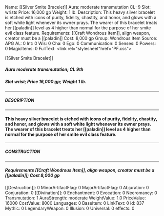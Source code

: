 Name: [[Silver Smite Bracelet]]
Aura: moderate transmutation
CL: 9
Slot: wrists
Price: 16,000 gp
Weight: 1 lb.
Description: This heavy silver bracelet is etched with icons of purity, fidelity, chastity, and honor, and glows with a soft white light whenever its owner prays. The wearer of this bracelet treats her [[paladin]] level as 4 higher than normal for the purpose of her smite evil class feature.
Requirements: [[Craft Wondrous Item]], align weapon, creator must be a [[paladin]]
Cost: 8,000 gp
Group: Wondrous Item
Source: APG
AL: 0
Int: 0
Wis: 0
Cha: 0
Ego: 0
Communication: 0
Senses: 0
Powers: 0
MagicItems: 0
FullText: <link rel="stylesheet"href="PF.css"><div class="heading"><p class="alignleft">[[Silver Smite Bracelet]]</p><div style="clear: both;"></div></div><div><h5><b>Aura </b>moderate transmutation; <b>CL </b>9th</h5><h5><b>Slot </b>wrist; <b>Price </b>16,000 gp; <b>Weight </b>1 lb.</h5></div><hr/><div><h5><b>DESCRIPTION</b></h5></div><hr/><div><h4><p>This heavy silver bracelet is etched with icons of purity, fidelity, chastity, and honor, and glows with a soft white light whenever its owner prays. The wearer of this bracelet treats her [[paladin]] level as 4 higher than normal for the purpose of her smite evil class feature.</p></h4></div><hr/><div><h5><b>CONSTRUCTION</b></h5></div><hr/><div><h5><b>Requirements </b>[[Craft Wondrous Item]], <i>align weapon</i>, creator must be a [[paladin]]; <b>Cost </b>8,000 gp</h5></div>
[[Destruction]]: 0
MinorArtifactFlag: 0
MajorArtifactFlag: 0
Abjuration: 0
Conjuration: 0
[[Divination]]: 0
Enchantment: 0
Evocation: 0
Necromancy: 0
Transmutation: 1
AuraStrength: moderate
WeightValue: 1.0
PriceValue: 16000
CostValue: 8000
Languages: 0
BaseItem: 0
LinkText: 0
id: 837
Mythic: 0
LegendaryWeapon: 0
Illusion: 0
Universal: 0
effects: 0
